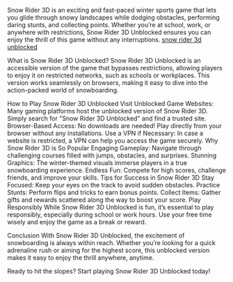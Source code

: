 Snow Rider 3D is an exciting and fast-paced winter sports game that lets you glide through snowy landscapes while dodging obstacles, performing daring stunts, and collecting points. Whether you’re at school, work, or anywhere with restrictions, Snow Rider 3D Unblocked ensures you can enjoy the thrill of this game without any interruptions.
[snow rider 3d unblocked](https://www.ictnet.es/game/snow-rider-3d)

What is Snow Rider 3D Unblocked?
Snow Rider 3D Unblocked is an accessible version of the game that bypasses restrictions, allowing players to enjoy it on restricted networks, such as schools or workplaces. This version works seamlessly on browsers, making it easy to dive into the action-packed world of snowboarding.

How to Play Snow Rider 3D Unblocked
Visit Unblocked Game Websites: Many gaming platforms host the unblocked version of Snow Rider 3D. Simply search for "Snow Rider 3D Unblocked" and find a trusted site.
Browser-Based Access: No downloads are needed! Play directly from your browser without any installations.
Use a VPN if Necessary: In case a website is restricted, a VPN can help you access the game securely.
Why Snow Rider 3D is So Popular
Engaging Gameplay: Navigate through challenging courses filled with jumps, obstacles, and surprises.
Stunning Graphics: The winter-themed visuals immerse players in a true snowboarding experience.
Endless Fun: Compete for high scores, challenge friends, and improve your skills.
Tips for Success in Snow Rider 3D
Stay Focused: Keep your eyes on the track to avoid sudden obstacles.
Practice Stunts: Perform flips and tricks to earn bonus points.
Collect Items: Gather gifts and rewards scattered along the way to boost your score.
Play Responsibly
While Snow Rider 3D Unblocked is fun, it’s essential to play responsibly, especially during school or work hours. Use your free time wisely and enjoy the game as a break or reward.

Conclusion
With Snow Rider 3D Unblocked, the excitement of snowboarding is always within reach. Whether you’re looking for a quick adrenaline rush or aiming for the highest score, this unblocked version makes it easy to enjoy the thrill anywhere, anytime.

Ready to hit the slopes? Start playing Snow Rider 3D Unblocked today!
